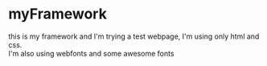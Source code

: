 # myFramework

this is my framework and I'm trying a test webpage, I'm using only html and css.<br>
I'm also using webfonts and some awesome fonts
